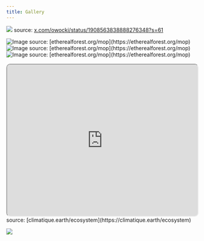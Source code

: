 ```yaml
---
title: Gallery
---
```


<style>
    iframe {
        border-radius: 10px;
        margin-top: 1rem;
    }
</style>

![](assets/gallery/ai-art-tunethin.jpg)
source: [x.com/owocki/status/1908563838888276348?s=61](https://x.com/owocki/status/1908563838888276348?s=61)

<img src="https://www.arweave.net/2Zj5H67FL_TyAlmDxURtcNtzWnuePkhitqJVlOAeMXQ" alt="Image"/>
source: [etherealforest.org/mop](https://etherealforest.org/mop)
</img>

<img src="https://www.arweave.net/xScTa9xfGg4aP9P_5g1cUI3tAO3363dx3Xp6yx44ZfQ" alt="Image"/>
source: [etherealforest.org/mop](https://etherealforest.org/mop)
</img>

<img src="https://www.arweave.net/zL9gjZlvV8am8hZ5MIFBn13XLdn1g4g8gUD5jXXmJLA" alt="Image"/>
</img>
source: [etherealforest.org/mop](https://etherealforest.org/mop)

<iframe src="https://www.arweave.net/ev6cMCzQOjK0_W6zLRuCTmzc2siCZFDNCPxY2maLIXg" style="width: 100%; height: 400px" allowfullscreen/>
</iframe>
source: [climatique.earth/ecosystem](https://climatique.earth/ecosystem)

![](assets/gfel-boulder-cover.png)
